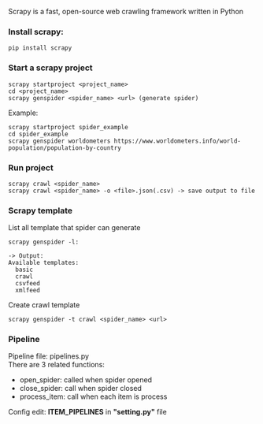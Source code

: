 Scrapy is a fast, open-source web crawling framework written in Python

### Install scrapy:
```
pip install scrapy
```

### Start a scrapy project
```
scrapy startproject <project_name>
cd <project_name>
scrapy genspider <spider_name> <url> (generate spider)
```

Example:
```
scrapy startproject spider_example
cd spider_example
scrapy genspider worldometers https://www.worldometers.info/world-population/population-by-country
```

### Run project
```
scrapy crawl <spider_name>
scrapy crawl <spider_name> -o <file>.json(.csv) -> save output to file
```

### Scrapy template
List all template that spider can generate
```
scrapy genspider -l:

-> Output:
Available templates:
  basic
  crawl
  csvfeed
  xmlfeed
```

Create crawl template
```
scrapy genspider -t crawl <spider_name> <url>
```


### Pipeline
Pipeline file: pipelines.py  
There are 3 related functions:
- open_spider: called when spider opened
- close_spider: call when spider closed
- process_item: call when each item is process

Config edit: **ITEM_PIPELINES** in **"setting.py"** file
